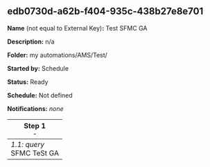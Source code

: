 ## edb0730d-a62b-f404-935c-438b27e8e701

**Name** (not equal to External Key)**:** Test SFMC GA

**Description:** n/a

**Folder:** my automations/AMS/Test/

**Started by:** Schedule

**Status:** Ready

**Schedule:** Not defined

**Notifications:** _none_


| Step 1<br>_<small>-</small>_ |
| --- |
| _1.1: query_<br>SFMC TeSt GA |
